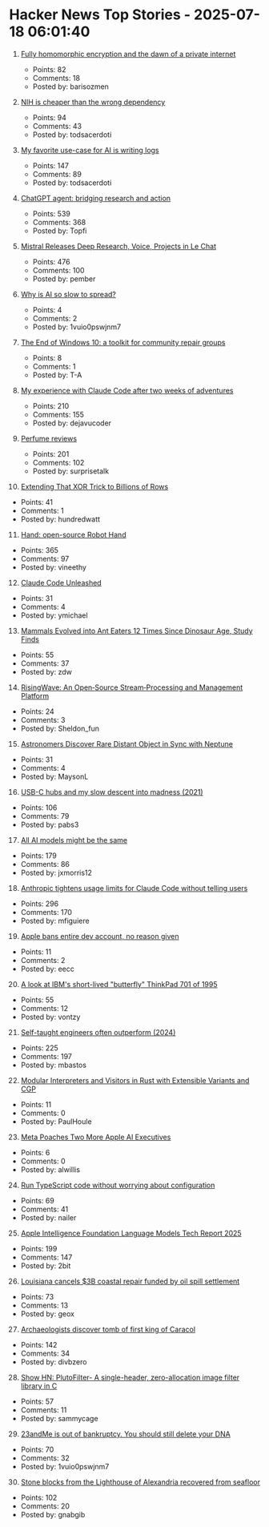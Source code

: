# Hacker News Top Stories - 2025-07-18 06:01:40

1. [Fully homomorphic encryption and the dawn of a private internet](https://bozmen.io/fhe)
   - Points: 82
   - Comments: 18
   - Posted by: barisozmen

2. [NIH is cheaper than the wrong dependency](https://lewiscampbell.tech/blog/250718.html)
   - Points: 94
   - Comments: 43
   - Posted by: todsacerdoti

3. [My favorite use-case for AI is writing logs](https://newsletter.vickiboykis.com/archive/my-favorite-use-case-for-ai-is-writing-logs/)
   - Points: 147
   - Comments: 89
   - Posted by: todsacerdoti

4. [ChatGPT agent: bridging research and action](https://openai.com/index/introducing-chatgpt-agent/)
   - Points: 539
   - Comments: 368
   - Posted by: Topfi

5. [Mistral Releases Deep Research, Voice, Projects in Le Chat](https://mistral.ai/news/le-chat-dives-deep)
   - Points: 476
   - Comments: 100
   - Posted by: pember

6. [Why is AI so slow to spread?](https://www.economist.com/finance-and-economics/2025/07/17/why-is-ai-so-slow-to-spread-economics-can-explain)
   - Points: 4
   - Comments: 2
   - Posted by: 1vuio0pswjnm7

7. [The End of Windows 10: a toolkit for community repair groups](https://therestartproject.org/end-of-windows-10-toolkit-for-repair-groups/)
   - Points: 8
   - Comments: 1
   - Posted by: T-A

8. [My experience with Claude Code after two weeks of adventures](https://sankalp.bearblog.dev/my-claude-code-experience-after-2-weeks-of-usage/)
   - Points: 210
   - Comments: 155
   - Posted by: dejavucoder

9. [Perfume reviews](https://gwern.net/blog/2025/perfume)
   - Points: 201
   - Comments: 102
   - Posted by: surprisetalk

10. [Extending That XOR Trick to Billions of Rows](https://nochlin.com/blog/extending-that-xor-trick)
   - Points: 41
   - Comments: 1
   - Posted by: hundredwatt

11. [Hand: open-source Robot Hand](https://github.com/pollen-robotics/AmazingHand)
   - Points: 365
   - Comments: 97
   - Posted by: vineethy

12. [Claude Code Unleashed](https://ymichael.com/2025/07/15/claude-code-unleashed)
   - Points: 31
   - Comments: 4
   - Posted by: ymichael

13. [Mammals Evolved into Ant Eaters 12 Times Since Dinosaur Age, Study Finds](https://news.njit.edu/mammals-evolved-ant-eaters-12-times-dinosaur-age-study-finds)
   - Points: 55
   - Comments: 37
   - Posted by: zdw

14. [RisingWave: An Open‑Source Stream‑Processing and Management Platform](https://github.com/risingwavelabs/risingwave)
   - Points: 24
   - Comments: 3
   - Posted by: Sheldon_fun

15. [Astronomers Discover Rare Distant Object in Sync with Neptune](https://pweb.cfa.harvard.edu/news/astronomers-discover-rare-distant-object-sync-neptune)
   - Points: 31
   - Comments: 4
   - Posted by: MaysonL

16. [USB-C hubs and my slow descent into madness (2021)](https://overengineer.dev/blog/2021/04/25/usb-c-hub-madness/)
   - Points: 106
   - Comments: 79
   - Posted by: pabs3

17. [All AI models might be the same](https://blog.jxmo.io/p/there-is-only-one-model)
   - Points: 179
   - Comments: 86
   - Posted by: jxmorris12

18. [Anthropic tightens usage limits for Claude Code without telling users](https://techcrunch.com/2025/07/17/anthropic-tightens-usage-limits-for-claude-code-without-telling-users/)
   - Points: 296
   - Comments: 170
   - Posted by: mfiguiere

19. [Apple bans entire dev account, no reason given](https://twitter.com/rameerez/status/1945784476723810739)
   - Points: 11
   - Comments: 2
   - Posted by: eecc

20. [A look at IBM's short-lived "butterfly" ThinkPad 701 of 1995](https://www.fastcompany.com/91356463/ibm-thinkpad-701-butterfly-keyboard)
   - Points: 55
   - Comments: 12
   - Posted by: vontzy

21. [Self-taught engineers often outperform (2024)](https://michaelbastos.com/blog/why-self-taught-engineers-often-outperform)
   - Points: 225
   - Comments: 197
   - Posted by: mbastos

22. [Modular Interpreters and Visitors in Rust with Extensible Variants and CGP](https://contextgeneric.dev/blog/extensible-datatypes-part-2/)
   - Points: 11
   - Comments: 0
   - Posted by: PaulHoule

23. [Meta Poaches Two More Apple AI Executives](https://www.macrumors.com/2025/07/17/meta-poaches-two-more-apple-ai-executives/)
   - Points: 6
   - Comments: 0
   - Posted by: alwillis

24. [Run TypeScript code without worrying about configuration](https://tsx.is/)
   - Points: 69
   - Comments: 41
   - Posted by: nailer

25. [Apple Intelligence Foundation Language Models Tech Report 2025](https://machinelearning.apple.com/research/apple-foundation-models-tech-report-2025)
   - Points: 199
   - Comments: 147
   - Posted by: 2bit

26. [Louisiana cancels $3B coastal repair funded by oil spill settlement](https://apnews.com/article/louisiana-coastal-restoration-gulf-oil-spill-affaae2877bf250f636a633a14fbd0c7)
   - Points: 73
   - Comments: 13
   - Posted by: geox

27. [Archaeologists discover tomb of first king of Caracol](https://uh.edu/news-events/stories/2025/july/07102025-caracol-chase-discovery-maya-ruler.php)
   - Points: 142
   - Comments: 34
   - Posted by: divbzero

28. [Show HN: PlutoFilter- A single-header, zero-allocation image filter library in C](https://github.com/sammycage/plutofilter)
   - Points: 57
   - Comments: 11
   - Posted by: sammycage

29. [23andMe is out of bankruptcy. You should still delete your DNA](https://www.washingtonpost.com/technology/2025/07/17/23andme-bankruptcy-privacy/)
   - Points: 70
   - Comments: 32
   - Posted by: 1vuio0pswjnm7

30. [Stone blocks from the Lighthouse of Alexandria recovered from seafloor](https://archaeologymag.com/2025/07/lighthouse-of-alexandria-rises-again/)
   - Points: 102
   - Comments: 20
   - Posted by: gnabgib

